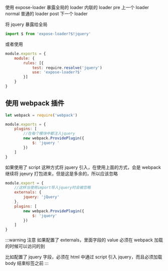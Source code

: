使用 expose-loader 暴露全局的 loader 内联的 loader
pre 上一个 loader
normal 普通的 loader
post 下一个 loader

将 jquery 暴露给全局

```js
import $ from 'expose-loader?$!jquery'
```

或者使用

```js
module.exports = {
	module: {
		rules: [{
			test: require.resolve('jquery')
			use: 'expose-loader?$'
		}]
	}
}
```

## 使用 webpack 插件

```js
let webpack = require('webpack')

module.exports = {
	plugins: [
		//在每个模块中都注入jquery
		new webpack.ProvidePlugin({
			$: 'jquery '
		})
	]
}
```

如果使用了 script 这种方式将 jquery 引入，在使用上面的方式，会是 webpack 继续将 jqeury 打包进来，但是这是多余的，所以应该忽略

```js
module.export = {
	//这样当使用import导入jquery时会被忽略
	externals: {
		jquery: 'jQuery'
	},
	plugins: [
		new webpack.ProvidePlugin({
			$: 'jquery'
		})
	]
}
```

:::warning 注意
如果配置了 externals，里面字段的 value 必须在 webpack 加载的时候可以访问的到

比如配置了 jquery 字段，必须在 html 中通过 script 引入 jquery，而且必须加载 body 结束标签之前
:::
